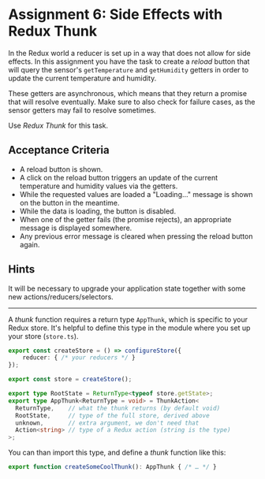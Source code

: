 # Assignment 6: Side Effects with Redux Thunk

In the Redux world a reducer is set up in a way that does not allow for side
effects. In this assignment you have the task to create a *reload* button that
will query the sensor's `getTemperature` and `getHumidity` getters in order to
update the current temperature and humidity.

These getters are asynchronous, which means that they return a promise that will
resolve eventually. Make sure to also check for failure cases, as the sensor
getters may fail to resolve sometimes.

Use *Redux Thunk* for this task.

## Acceptance Criteria

* A reload button is shown.
* A click on the reload button triggers an update of the current temperature and
  humidity values via the getters.
* While the requested values are loaded a "Loading…" message is shown on the
  button in the meantime.
* While the data is loading, the button is disabled.
* When one of the getter fails (the promise rejects), an appropriate message is
  displayed somewhere.
* Any previous error message is cleared when pressing the reload button again.

## Hints

It will be necessary to upgrade your application state together with some new
actions/reducers/selectors.

---

A *thunk* function requires a return type `AppThunk`, which is specific to your
Redux store. It's helpful to define this type in the module where you set up
your store (`store.ts`).

```typescript
export const createStore = () => configureStore({
    reducer: { /* your reducers */ }
});

export const store = createStore();

export type RootState = ReturnType<typeof store.getState>;
export type AppThunk<ReturnType = void> = ThunkAction<
  ReturnType,    // what the thunk returns (by default void)
  RootState,     // type of the full store, derived above
  unknown,       // extra argument, we don't need that
  Action<string> // type of a Redux action (string is the type)
>;
```

You can than import this type, and define a *thunk* function like this:

```typescript
export function createSomeCoolThunk(): AppThunk { /* … */ }
```
